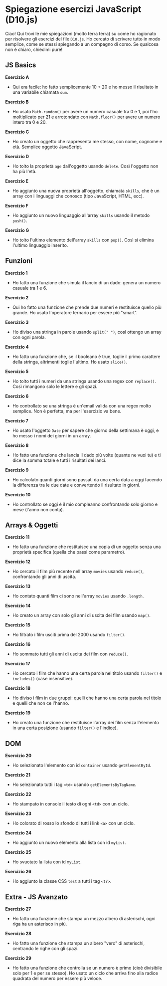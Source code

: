 # Spiegazione esercizi JavaScript (D10.js)

Ciao! Qui trovi le mie spiegazioni (molto terra terra) su come ho ragionato per risolvere gli esercizi del file `D10.js`. Ho cercato di scrivere tutto in modo semplice, come se stessi spiegando a un compagno di corso. Se qualcosa non è chiaro, chiedimi pure!

## JS Basics

**Esercizio A**
- Qui era facile: ho fatto semplicemente 10 + 20 e ho messo il risultato in una variabile chiamata `sum`.

**Esercizio B**
- Ho usato `Math.random()` per avere un numero casuale tra 0 e 1, poi l'ho moltiplicato per 21 e arrotondato con `Math.floor()` per avere un numero intero tra 0 e 20.

**Esercizio C**
- Ho creato un oggetto che rappresenta me stesso, con nome, cognome e età. Semplice oggetto JavaScript.

**Esercizio D**
- Ho tolto la proprietà `age` dall'oggetto usando `delete`. Così l'oggetto non ha più l'età.

**Esercizio E**
- Ho aggiunto una nuova proprietà all'oggetto, chiamata `skills`, che è un array con i linguaggi che conosco (tipo JavaScript, HTML, ecc).

**Esercizio F**
- Ho aggiunto un nuovo linguaggio all'array `skills` usando il metodo `push()`.

**Esercizio G**
- Ho tolto l'ultimo elemento dell'array `skills` con `pop()`. Così si elimina l'ultimo linguaggio inserito.

## Funzioni

**Esercizio 1**
- Ho fatto una funzione che simula il lancio di un dado: genera un numero casuale tra 1 e 6.

**Esercizio 2**
- Qui ho fatto una funzione che prende due numeri e restituisce quello più grande. Ho usato l'operatore ternario per essere più "smart".

**Esercizio 3**
- Ho diviso una stringa in parole usando `split(" ")`, così ottengo un array con ogni parola.

**Esercizio 4**
- Ho fatto una funzione che, se il booleano è true, toglie il primo carattere della stringa, altrimenti toglie l'ultimo. Ho usato `slice()`.

**Esercizio 5**
- Ho tolto tutti i numeri da una stringa usando una regex con `replace()`. Così rimangono solo le lettere e gli spazi.

**Esercizio 6**
- Ho controllato se una stringa è un'email valida con una regex molto semplice. Non è perfetta, ma per l'esercizio va bene.

**Esercizio 7**
- Ho usato l'oggetto `Date` per sapere che giorno della settimana è oggi, e ho messo i nomi dei giorni in un array.

**Esercizio 8**
- Ho fatto una funzione che lancia il dado più volte (quante ne vuoi tu) e ti dice la somma totale e tutti i risultati dei lanci.

**Esercizio 9**
- Ho calcolato quanti giorni sono passati da una certa data a oggi facendo la differenza tra le due date e convertendo il risultato in giorni.

**Esercizio 10**
- Ho controllato se oggi è il mio compleanno confrontando solo giorno e mese (l'anno non conta).

## Arrays & Oggetti

**Esercizio 11**
- Ho fatto una funzione che restituisce una copia di un oggetto senza una proprietà specifica (quella che passi come parametro).

**Esercizio 12**
- Ho cercato il film più recente nell'array `movies` usando `reduce()`, confrontando gli anni di uscita.

**Esercizio 13**
- Ho contato quanti film ci sono nell'array `movies` usando `.length`.

**Esercizio 14**
- Ho creato un array con solo gli anni di uscita dei film usando `map()`.

**Esercizio 15**
- Ho filtrato i film usciti prima del 2000 usando `filter()`.

**Esercizio 16**
- Ho sommato tutti gli anni di uscita dei film con `reduce()`.

**Esercizio 17**
- Ho cercato i film che hanno una certa parola nel titolo usando `filter()` e `includes()` (case insensitive).

**Esercizio 18**
- Ho diviso i film in due gruppi: quelli che hanno una certa parola nel titolo e quelli che non ce l'hanno.

**Esercizio 19**
- Ho creato una funzione che restituisce l'array dei film senza l'elemento in una certa posizione (usando `filter()` e l'indice).

## DOM

**Esercizio 20**
- Ho selezionato l'elemento con id `container` usando `getElementById`.

**Esercizio 21**
- Ho selezionato tutti i tag `<td>` usando `getElementsByTagName`.

**Esercizio 22**
- Ho stampato in console il testo di ogni `<td>` con un ciclo.

**Esercizio 23**
- Ho colorato di rosso lo sfondo di tutti i link `<a>` con un ciclo.

**Esercizio 24**
- Ho aggiunto un nuovo elemento alla lista con id `myList`.

**Esercizio 25**
- Ho svuotato la lista con id `myList`.

**Esercizio 26**
- Ho aggiunto la classe CSS `test` a tutti i tag `<tr>`.

## Extra - JS Avanzato

**Esercizio 27**
- Ho fatto una funzione che stampa un mezzo albero di asterischi, ogni riga ha un asterisco in più.

**Esercizio 28**
- Ho fatto una funzione che stampa un albero "vero" di asterischi, centrando le righe con gli spazi.

**Esercizio 29**
- Ho fatto una funzione che controlla se un numero è primo (cioè divisibile solo per 1 e per se stesso). Ho usato un ciclo che arriva fino alla radice quadrata del numero per essere più veloce.

